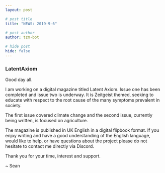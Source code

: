 ```yaml
---
layout: post

# post title
title: "NEWS: 2019-9-6"

# post author
author: tzm-bot

# hide post
hide: false
---
```


### LatentAxiom

Good day all.  
  
I am working on a digital magazine titled Latent Axiom. Issue one has been completed and issue two is underway. It is Zeitgeist themed, seeking to educate with respect to the root cause of the many symptoms prevalent in society.  
  
The first issue covered climate change and the second issue, currently being written, is focused on agriculture.  
  
The magazine is published in UK English in a digital flipbook format. If you enjoy writing and have a good understanding of the English language, would like to help, or have questions about the project please do not hesitate to contact me directly via Discord.  
  
Thank you for your time, interest and support.  
  
~ Sean  


